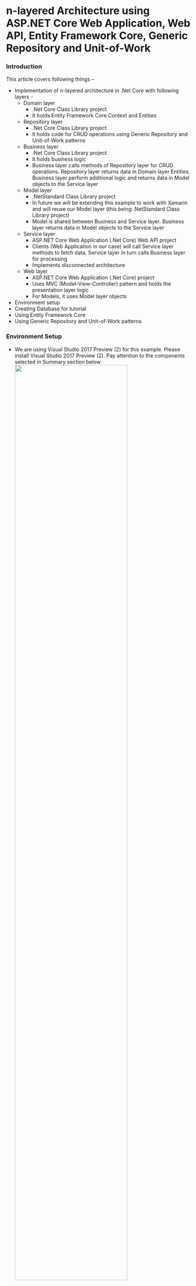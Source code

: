 # n-layered Architecture using ASP.NET Core Web Application, Web API, Entity Framework Core, Generic Repository and Unit-of-Work #

### Introduction ###

This article covers following things –

- Implementation of n-layered architecture in .Net Core with following layers -
	- Domain layer
		- .Net Core Class Library project
		- It holds Entity Framework Core Context and Entities
	- Repository layer
		- .Net Core Class Library project
		- It holds code for CRUD operations using Generic Repository and Unit-of-Work patterns
	- Business layer
		- .Net Core Class Library project
		- It holds business logic
		- Business layer calls methods of Repository layer for CRUD operations. Repository layer returns data in Domain layer Entities. Business layer perform additional logic and returns data in Model objects to the Service layer
	- Model layer
		- .NetStandard Class Library project
		- In future we will be extending this example to work with Xamarin and will reuse our Model layer (this being .NetStandard Class Library project)
		- Model is shared between Business and Service layer. Business layer returns data in Model objects to the Service layer
	- Service layer
		- ASP.NET Core Web Application (.Net Core) Web API project
		- Clients (Web Application in our case) will call Service layer methods to fetch data. Service layer in turn calls Business layer for processing
		- Implements disconnected architecture
	- Web layer
		- ASP.NET Core Web Application (.Net Core) project
		- Uses MVC (Model-View-Controller) pattern and holds the presentation layer logic
		- For Models, it uses Model layer objects
- Environment setup
- Creating Database for tutorial
- Using Entity Framework Core
- Using Generic Repository and Unit-of-Work patterns

### Environment Setup ###

- We are using Visual Studio 2017 Preview (2) for this example. Please install Visual Studio 2017 Preview (2). Pay attention to the components selected in Summary section below
	<img src="Images/1.png" width="80%">

### Basic Solution and Project creation ###

- Create a new ASP.NET Core Web Application (.Net Core) project (FrameworkTwo.Web) with solution name FrameworkTwo
	<img src="Images/2.png" width="80%">

- Select Web Application template with ASP.NET Core 1.1
	<img src="Images/3.png" width="80%">

- We will have below structure

	<img src="Images/4.png" width="40%">

- Add a Web API project to the solution. Add ASP.NET Core Web Application (.Net Core) project (FrameworkTwo.Service)
	<img src="Images/5.png" width="80%">

- Select Web API template with ASP.NET Core 1.1
	<img src="Images/6.png" width="80%">

- Create below structure in the solution
	- Move FrameworkTwo.Service (Web API) and FrameworkTwo.Web (Web Application) projects to Web folder
	- Add folders Common, Core and Logic

		<img src="Images/7.png" width="40%">

- Add a Class Library (.NET Core) project (FrameworkTwo.Domain) to Core folder in the solution
	<img src="Images/8.png" width="80%">

- Add a Class Library (.NET Core) project (FrameworkTwo.Repository) to Core folder in the solution
	<img src="Images/9.png" width="80%">

- Add a Class Library (.NET Core) project (FrameworkTwo.BusinessLayer) to Logic folder in the solution
	<img src="Images/10.png" width="80%">

- Add a Class Library (.NET Standard) project (FrameworkTwo.Model) to Common folder in the solution
	<img src="Images/11.png" width="80%">

- Build the solution

	<img src="Images/12.png" width="80%">

### Adding Project References ###

- Add FrameworkTwo.Domain project reference in FrameworkTwo.Repository project

	<img src="Images/13.png" width="40%">

- Add FrameworkTwo.Domain, FrameworkTwo.Model, FrameworkTwo.Repository project reference in FrameworkTwo.BusinessLayer project

	<img src="Images/14.png" width="40%">

- Add FrameworkTwo.BusinessLayer, FrameworkTwo.Domain, FrameworkTwo.Repository project reference in FrameworkTwo.Service project

	<img src="Images/15.png" width="40%">

- Add FrameworkTwo.Model project reference in FrameworkTwo.Web project

	<img src="Images/16.png" width="40%">

### Adding NuGet Packages ###

- Using NuGet Package Manager, add below packages to FrameworkTwo.Domain project. These packages are required for integrating EntityFrameworkCore in the project

	- Add Microsoft.EntityFrameworkCore.SqlServer package
		<img src="Images/17.png" width="80%">

	- Add Microsoft.EntityFrameworkCore.SqlServer.Design package
		<img src="Images/18.png" width="80%">

	- Add Microsoft.EntityFrameworkCore.Design package
		<img src="Images/19.png" width="80%">

	- Add Microsoft.EntityFrameworkCore.Tools package
		<img src="Images/20.png" width="80%">

- Using NuGet Package Manager, add Microsoft.EntityFrameworkCore.SqlServer packages to FrameworkTwo.Repository project. These packages are required for integrating EntityFrameworkCore in the project
	<img src="Images/21.png" width="80%">

- Using NuGet Package Manager, add below packages to FrameworkTwo.Service project

	- Add Microsoft.EntityFrameworkCore package
		<img src="Images/22.png" width="80%">

	- Add Microsoft.EntityFrameworkCore.SqlServer package
		<img src="Images/23.png" width="80%">

- Build the solution

	<img src="Images/24.png" width="80%">

### Setting up the Database ###

- Connect to (localdb)\MSSQLLocalDb server from SQL Server 2014 Management Studio
	<img src="Images/25.png" width="40%">

- Create a new Database (FrameworkTwo) with default settings
	<img src="Images/26.png" width="80%">

- Create Student table. Below is the CREATE script of the table

	>     /****** Object:  Table [dbo].[Student]    Script Date: 5/26/2017 11:58:16 AM ******/
	>     SET ANSI_NULLS ON
	>     GO
	>     
	>     SET QUOTED_IDENTIFIER ON
	>     GO
	>     
	>     CREATE TABLE [dbo].[Student](
	>     	[StudentId] [int] NOT NULL,
	>     	[Name] [nvarchar](100) NULL,
	>      CONSTRAINT [PK_Student] PRIMARY KEY CLUSTERED 
	>     (
	>     	[StudentId] ASC
	>     )WITH (PAD_INDEX = OFF, STATISTICS_NORECOMPUTE = OFF, IGNORE_DUP_KEY = OFF, ALLOW_ROW_LOCKS = ON, ALLOW_PAGE_LOCKS = ON) ON [PRIMARY]
	>     ) ON [PRIMARY]
	>     
	>     GO

- Insert some data in Student table

	>     SELECT [StudentId], [Name] FROM [FrameworkTwo].[dbo].[Student]

	![](Images/27.png)

### Adding Entity Framework Connection ###

- From FrameworkTwo.Domain project open Package Manager Console and run below command to scaffold the Context and Entities from Student database

	>     Scaffold-DbContext "Server=(localdb)\mssqllocaldb;Database=FrameworkTwo;Trusted_Connection=True;" Microsoft.EntityFrameworkCore.SqlServer

	<img src="Images/28.png" width="80%">

- FrameworkTwo.Domain project looks like below with FrameworkTwoContext class and Student class
	<img src="Images/29.png" width="40%">

### Creating Generic Repository and Unit of Work ###

- Details around each Generic Repository and Unit of Work classes is detailed in my other tutorial – FrameworkOne

- In FrameworkTwo.Repository project, first add folder Interface. Then add a new interface file IGenericRepository

	<img src="Images/30.png" width="80%">

- Code for IGenericRepository interface is below

	>     namespace FrameworkTwo.Repository.Interface
	>     {
	>         public interface IGenericRepository<T> where T : class
	>         {
	>             T GetItem(Expression<Func<T, bool>> filter);
	>             IQueryable<T> GetAll();
	>             void Save(T entity);
	>             void Delete(T entity);
	>             void Update(T entity, params Expression<Func<T, object>>[] updatedProperties);
	>         }
	>     }

- In FrameworkTwo.Repository project, add a new interface file IUnitOfwork
	<img src="Images/31.png" width="80%">

- Code for IUnitOfWork interface is below
	>     namespace FrameworkTwo.Repository.Interface
	>     {
	>         public interface IUnitOfWork
	>         {
	>             FrameworkTwoContext DbContext { get; }
	>     
	>             int Save();
	>         }
	>     }

- In FrameworkTwo.Repository project, add a new class GenericRepository that implements IGenericRepository
	<img src="Images/32.png" width="80%">

- Code for GenericRepository class is below
	>     namespace FrameworkTwo.Repository
	>     {
	>         public class GenericRepository<T> : IGenericRepository<T> where T : class
	>         {
	>             protected FrameworkTwoContext _context;
	>     
	>             public GenericRepository(IUnitOfWork unitOfWork)
	>             {
	>                 _context = unitOfWork.DbContext;
	>             }
	>     
	>             public T GetItem(Expression<Func<T, bool>> filter)
	>             {
	>                 IQueryable<T> query = _context.Set<T>();
	>                 if (filter != null)
	>                 {
	>                     query = query.Where(filter);
	>                 }
	>                 return query.FirstOrDefault();
	>             }
	>     
	>             public IQueryable<T> GetAll()
	>             {
	>                 IQueryable<T> query = _context.Set<T>();
	>                 return query;
	>             }
	>     
	>             public void Save(T entity)
	>             {
	>                 _context.Set<T>().Add(entity);
	>             }
	>     
	>             public void Update(T entity, params Expression<Func<T, object>>[] updatedProperties)
	>             {
	>                 _context.Set<T>().Attach(entity);
	>                 if (updatedProperties.Any())
	>                 {
	>                     //update explicitly mentioned properties
	>                     foreach (var property in updatedProperties)
	>                     {
	>                         _context.Entry(entity).Property(property).IsModified = true;
	>                     }
	>                 }
	>             }
	>     
	>             public void Delete(T entity)
	>             {
	>                 _context.Set<T>().Remove(entity);
	>             }
	>         }
	>     }

- In FrameworkTwo.Repository project, add a class file UnitOfWork that implements IUnitOfWork
	<img src="Images/33.png" width="80%">

- Code for UnitOfWork class is below
	>     namespace FrameworkTwo.Repository
	>     {
	>         public class UnitOfWork : IUnitOfWork
	>         {
	>             private FrameworkTwoContext _context;
	>     
	>             public UnitOfWork(FrameworkTwoContext context)
	>             {
	>                 this._context = context;
	>             }
	>     
	>             public FrameworkTwoContext DbContext
	>             {
	>                 get
	>                 {
	>                     return this._context;
	>                 }
	>             }
	>     
	>             public int Save()
	>             {
	>                 return this._context.SaveChanges();
	>             }
	>     
	>             public void Dispose(bool disposing)
	>             {
	>                 if (disposing)
	>                 {
	>                     if (this._context != null)
	>                     {
	>                         this._context.Dispose();
	>                         this._context = null;
	>                     }
	>                 }
	>             }
	>     
	>             public void Dispose()
	>             {
	>                 Dispose(true);
	>                 GC.SuppressFinalize(this);
	>             }
	>         }
	>     }

### Creating Model classes ###

- In FrameworkTwo.Model project, add StudentModel class
	<img src="Images/34.png" width="80%">

- StudentModel class have two properties - StudentId and Name. This is replica of FrameworkTwo.Domain project’s Student class
	>     namespace FrameworkTwo.Model
	>     {
	>         public class StudentModel
	>         {
	>             public int StudentId { get; set; }
	>             public string Name { get; set; }
	>         }
	>     }

### Creating Business Layer classes ###

- In FrameworkTwo.BusinessLayer project, add Interface folder

	<img src="Images/35.png" width="40%">

- In FrameworkTwo.BusinessLayer, add IStudentLogic interface
	<img src="Images/36.png" width="80%">

- IStudentLogic code is below. It has one method to fetch student data
	>     namespace FrameworkTwo.BusinessLayer.Interface
	>     {
	>         public interface IStudentLogic
	>         {
	>             List<StudentModel> GetStudents();
	>         }
	>     }

- In FrameworkTwo.BusinessLayer, add StudentLogic class that implements IStudentLogic interface
	<img src="Images/37.png" width="80%">

- StudentLogic code is below. It has implementation of IStudentLogic interface methods
	>     namespace FrameworkTwo.BusinessLayer
	>     {
	>         public class StudentLogic : IStudentLogic
	>         {
	>             private IUnitOfWork unitOfWork;
	>             private IGenericRepository<Student> studentRepository;
	>     
	>             public StudentLogic(IUnitOfWork unitOfWork, IGenericRepository<Student> studentRepository)
	>             {
	>                 this.unitOfWork = unitOfWork;
	>                 this.studentRepository = studentRepository;
	>             }
	>     
	>             public List<StudentModel> GetStudents()
	>             {
	>                 List<Student> students = studentRepository.GetAll().ToList();
	>     
	>                 List<StudentModel> studentModels = new List<StudentModel>();
	>                 foreach (Student student in students)
	>                 {
	>                     StudentModel studentModel = new StudentModel()
	>                     {
	>                         StudentId = student.StudentId,
	>                         Name = student.Name
	>                     };
	>     
	>                     studentModels.Add(studentModel);
	>                 }
	>     
	>                 return studentModels;
	>             }
	>         }
	>     }

### Creating Web API Controller classes ###

- In FrameworkTwo.Service project add a new controller - StudentController
	<img src="Images/38.png" width="80%">
	<img src="Images/39.png" width="80%">

- StudentController code is below –
	- constructor – for setting up object references (using DI)
	- Get method – To fetch student data
	>     namespace FrameworkTwo.Service.Controllers
	>     {
	>         [Route("api/[controller]")]
	>         public class StudentController : Controller
	>         {
	>             private IStudentLogic studentLogic;
	>     
	>             public StudentController(IStudentLogic studentLogic)
	>             {
	>                 this.studentLogic = studentLogic;
	>             }
	>     
	>             // GET api/student
	>             [HttpGet]
	>             public IActionResult Get()
	>             {
	>                 List<StudentModel> studentModel = studentLogic.GetStudents();
	>     
	>                 if (studentModel == null)
	>                 {
	>                     return NotFound();
	>                 }
	>     
	>                 return new ObjectResult(studentModel);
	>             }
	>     
	>             // GET api/student/5
	>             [HttpGet("{id}")]
	>             public string Get(int id)
	>             {
	>                 return "value";
	>             }
	>     
	>             // POST api/student
	>             [HttpPost]
	>             public void Post([FromBody]string value)
	>             {
	>             }
	>     
	>             // PUT api/student/5
	>             [HttpPut("{id}")]
	>             public void Put(int id, [FromBody]string value)
	>             {
	>             }
	>     
	>             // DELETE api/student/5
	>             [HttpDelete("{id}")]
	>             public void Delete(int id)
	>             {
	>             }
	>         }
	>     }

- In FrameworkTwo.Service project update the ConfigureServices method in Startup.cs class to add EntityFrameworkCore dbcontext to dependency injection. Also configure UnitOfWork, GenericRepository, StudentLogic for dependency injection
	>     public void ConfigureServices(IServiceCollection services)
	>     {
	>         // Add framework services.
	>         var connection = @"Server=(localdb)\MSSQLLocalDb;Database=FrameworkTwo;Trusted_Connection=True;";
	>         services.AddDbContext<FrameworkTwoContext>(options => options.UseSqlServer(connection));
	>         services.AddSingleton<IUnitOfWork, UnitOfWork>();
	>         services.AddScoped<IGenericRepository<Student>, GenericRepository<Student>>();
	>     
	>         services.AddTransient<IStudentLogic, StudentLogic>();
	>     
	>         // Add framework services.
	>         services.AddMvc();
	>     }

### Creating ASP.Net Core Web Application Controller classes ###

- In FrameworkTwo.Web project add a new controller - StudentController
	<img src="Images/40.png" width="80%">
	<img src="Images/41.png" width="80%">

- In FrameworkTwo.Web project add a new folder Utils and add a new class RestMessage. Code for the new class is below. We will wrap response from FrameworkTwo.Service layer into RestMessage class to create a consistent response pattern
	>     namespace FrameworkTwo.Web.Utils
	>     {
	>         public class RestMessage<T> where T : class
	>         {
	>             public HttpStatusCode StatusCode { get; set; }
	>     
	>             public string StatusText { get; set; }
	>     
	>             public bool Success { get { return StatusCode == HttpStatusCode.OK; } }
	>     
	>             public bool Unauthorized { get { return StatusCode == HttpStatusCode.Unauthorized; } }
	>     
	>             public Exception Exception { get; set; }
	>     
	>             public int Total { get; set; }
	>     
	>             public T Result { get; set; }
	>     
	>             public void SetAsBadRequest()
	>             {
	>                 StatusCode = HttpStatusCode.BadRequest;
	>             }
	>     
	>             public void SetAsGoodRequest()
	>             {
	>                 StatusCode = HttpStatusCode.OK;
	>             }
	>         }
	>     }

- In FrameworkTwo.Web project add a new folder Utils and add a new class ServiceInterface. Code for the new class is below. This class is mainly used to communicate with FrameworkTwo.Service project for Get, Post, Put, Delete CRUD operations
	>     namespace FrameworkTwo.Web.Utils
	>     {
	>         public class ServiceInterface
	>         {
	>             private string baseServiceURL = "http://localhost:64219";
	>     
	>             static ServiceInterface instance = null;
	>     
	>             public static ServiceInterface Instance
	>             {
	>                 get
	>                 {
	>                     if (instance == null)
	>                     {
	>                         instance = new ServiceInterface();
	>                     }
	>                     return instance;
	>                 }
	>             }
	>     
	>             public static void Reset()
	>             {
	>                 instance = null;
	>             }
	>     
	>             private ServiceInterface()
	>             {
	>             }
	>     
	>             public async Task<RestMessage<T>> GetDataAsync<T>(string controller) where T : class
	>             {
	>                 RestMessage<T> output = new RestMessage<T>();
	>     
	>                 try
	>                 {
	>                     HttpClient client = new HttpClient();
	>                     HttpRequestMessage request = new HttpRequestMessage(HttpMethod.Get, baseServiceURL + "/api/" + controller);
	>                     HttpResponseMessage response = await client.SendAsync(request);
	>     
	>                     if (response.IsSuccessStatusCode)
	>                     {
	>                         var responseString = await response.Content.ReadAsStringAsync();
	>                         output.Result = JsonConvert.DeserializeObject<T>(responseString);
	>     
	>                         output.SetAsGoodRequest();
	>                     }
	>                     else
	>                     {
	>                         output.SetAsBadRequest();
	>                         output.Exception = new Exception("Error during processing");
	>                     }
	>                 }
	>                 catch (Exception e)
	>                 {
	>                     output.Exception = e;
	>                     output.SetAsBadRequest();
	>                     output.StatusText = "Error during processing";
	>                 }
	>     
	>                 return output;
	>             }
	>         }
	>     }

- Code for StudentController controller is below
	>     namespace FrameworkTwo.Web.Controllers
	>     {
	>         public class StudentController : Controller
	>         {
	>             public async Task<IActionResult> Index()
	>             {
	>                 RestMessage<List<StudentModel>> response = new RestMessage<List<StudentModel>>();
	>     
	>                 try
	>                 {
	>                     ServiceInterface serviceInterface = ServiceInterface.Instance;
	>     
	>                     response = await serviceInterface.GetDataAsync<List<StudentModel>>("student");
	>     
	>                     if (!response.Success)
	>                     {
	>                         response.StatusText = "Error fetching Student data";                    
	>                     }
	>                 }
	>                 catch (Exception e)
	>                 {
	>                     response.Exception = e;
	>                     response.SetAsBadRequest();
	>                     response.StatusText = "Error fetching Student data";
	>                 }
	>     
	>                 return Json(response);
	>             }
	>         }
	>     }

- In FrameworkTwo.Web project add a new folder Student under Views folder. And add a new view Index in the folder
	<img src="Images/42.png" width="80%">

### Run and Test solution ###

- Put breakpoints on FrameworkTwo.Web -> StudentController -> Index method and run website

- Go to Student controller

- Index method will be called. You can see the three rows returned in response variable
